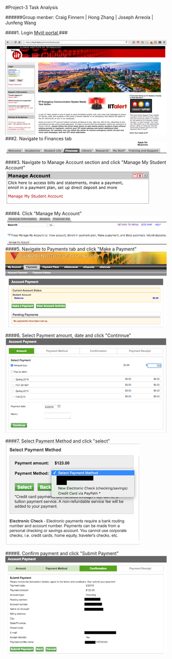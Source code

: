 
#Project-3 Task Analysis

######Group menber: Craig Finnern | Hong Zhang | Joseph Arreola | Junfeng Wang



####1. Login [Myiit portal ](https://my.iit.edu/)###

![Myiit](image/login.png "Myiit")
###2. Navigate to Finances tab
![Finances](image/finances_tab.png "Finances")

####3. Navigate to Manage Account section and click "Manage My Student Account"
![student_account](image/student_account.png)

####4. Click "Manage My Account"
![student_account](image/click_again.png)
####5. Navigate to Payments tab and click "Make a Payment"
![myaccount_payment](image/myaccount_payment.png)

####6. Select Payment amount, date and click "Continnue"
![select_amount](image/select_amount.png)

####7. Select Payment Method and click "select"
![payament_method](image/payament_method.png)

####8. Confirm payment and click "Submit Payment"
![submit_payment](image/submit_payment.png)





